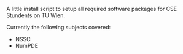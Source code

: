 A little install script to setup all required software packages for CSE Stundents on TU Wien.

Currently the following subjects covered:
- NSSC
- NumPDE
